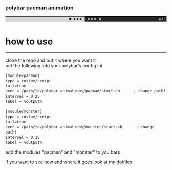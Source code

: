 ### polybar pacman animation   

![pacman](preview.gif)

# how to use   
---
clone the repo and put it where you want it   
put the following into your polybar's config.ini
```
[module/pacman]
type = custom/script
tail=true
exec = /path/to/polybar-animations/pacman/start.sh      ; change path!
interval = 0.25
label = %output%

[module/monster]
type = custom/script
tail=true
exec = /path/to/polybar-animations/monster/start.sh      ; change path!
interval = 0.15
label = %output%

```
add the modules "pacman" and "monster" to you bars    

if you want to see how and where it goes look at my [dotfiles](https://github.com/itsoctotv/dotfiles/blob/main/polybar/config.ini)    

